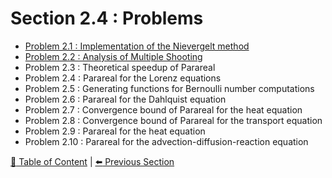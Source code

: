 # Section 2.4 : Problems

- [Problem 2.1 : Implementation of the Nievergelt method](./prob2.1/README.md)
- [Problem 2.2 : Analysis of Multiple Shooting](./prob2.2/README.md)
- Problem 2.3 : Theoretical speedup of Parareal
- Problem 2.4 : Parareal for the Lorenz equations
- Problem 2.5 : Generating functions for Bernoulli number computations
- Problem 2.6 : Parareal for the Dahlquist equation
- Problem 2.7 : Convergence bound of Parareal for the heat equation
- Problem 2.8 : Convergence bound of Parareal for the transport equation
- Problem 2.9 : Parareal for the heat equation
- Problem 2.10 : Parareal for the advection-diffusion-reaction equation

[:book: Table of Content](../../README.md) | [:arrow_left: Previous Section](../sec2.2/README.md)
